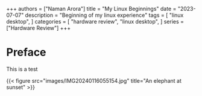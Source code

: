 +++
authors = ["Naman Arora"]
title = "My Linux Beginnings"
date = "2023-07-07"
description = "Beginning of my linux experience"
tags = [
    "linux desktop",
]
categories = [
    "hardware review",
    "linux desktop",
]
series = ["Hardware Review"]
+++

# Preface
This is a test


{{< figure src="images/IMG20240116055154.jpg" title="An elephant at sunset" >}}